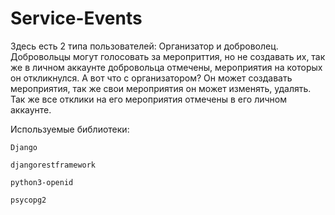 # Service-Events
Здесь есть 2 типа пользователей: Организатор и доброволец. Добровольцы могут голосовать за мероприттия, но не создавать их, так же в личном аккаунте добровольца отмечены, мероприятия на которых он откликнулся. А вот что с организатором? Он может создавать мероприятия, так же свои мероприятия он может изменять, удалять. Так же все отклики на его мероприятия отмечены в его личном аккаунте.


Используемые библиотеки:

    Django
    
    djangorestframework

    python3-openid

    psycopg2

 
